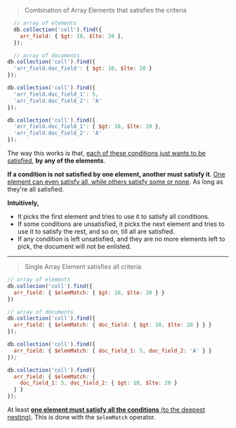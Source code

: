 > Combination of Array Elements that satisfies the criteria
```js
  // array of elements
  db.collection('coll').find({
    arr_field: { $gt: 10, $lte: 20 },
  });

  // array of documents
db.collection('coll').find({
  'arr_field.doc_field': { $gt: 10, $lte: 20 }
});

db.collection('coll').find({
  'arr_field.doc_field_1': 5,
  'arr_field.doc_field_2': 'A'
});

db.collection('coll').find({
  'arr_field.doc_field_1': { $gt: 10, $lte: 20 },
  'arr_field.doc_field_2': 'A'
});
```
The way this works is that, <u>each of these conditions just wants to be satisfied</u>, **by any of the elements**.

**If a condition is not satisfied by one element, another must satisfy it**. <u>One element can even satisfy all, while others satisfy some or none</u>. As long as they're all satisfied.

**Intuitively,**
- It picks the first element and tries to use it to satisfy all conditions.
- If some conditions are unsatisfied, it picks the next element and tries to use it to satisfy the rest, and so on, till all are satisfied.
- If any condition is left unsatisfied, and they are no more elements left to pick, the document will not be enlisted.
---
> Single Array Element satisfies all criteria
```js
// array of elements
db.collecion('coll').find({
  arr_field: { $elemMatch: { $gt: 10, $lte: 20 } }
})

// array of documents
db.collection('coll').find({
  arr_field: { $elemMatch: { doc_field: { $gt: 10, $lte: 20 } } }
});

db.collection('coll').find({
  arr_field: { $elemMatch: { doc_field_1: 5, doc_field_2: 'A' } }
});

db.collection('coll').find({
  arr_field: { $elemMatch: { 
    doc_field_1: 5, doc_field_2: { $gt: 10, $lte: 20 } 
  } }
});
```
At least <u>**one element must satisfy all the conditions** (to the deepest nesting)</u>. This is done with the `$elemMatch` operator.

